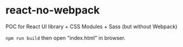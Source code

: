 # react-no-webpack
POC for React UI library + CSS Modules + Sass (but without Webpack)

`npm run build` then open "index.html" in browser.
